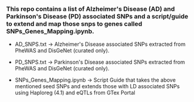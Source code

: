 ### This repo contains a list of Alzheimer's Disease (AD) and Parkinson's Disease (PD) associated SNPs and a script/guide to extend and map those snps to genes called SNPs_Genes_Mapping.ipynb.

 - AD_SNPS.txt -> Alzheimer's Disease associated SNPs extracted from PheWAS and DisGeNet (curated only).
 - PD_SNPS.txt -> Parkinson's Disease associated SNPs extracted from PheWAS and DisGeNet (curated only).

 - SNPs_Genes_Mapping.ipynb -> Script Guide that takes the above mentioned seed SNPs and extends those with LD associated SNPs using Haploreg (4.1) and eQTLs from GTex Portal